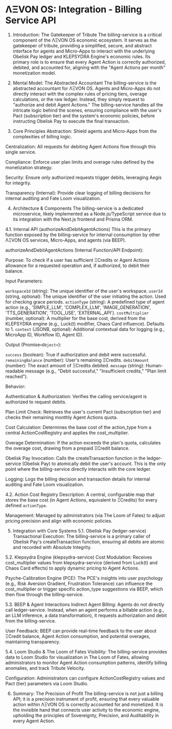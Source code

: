 

# ΛΞVON OS: Integration - Billing Service API
1. Introduction: The Gatekeeper of Tribute
The billing-service is a critical component of the ΛΞVON OS economic ecosystem. It serves as the gatekeeper of tribute, providing a simplified, secure, and abstract interface for agents and Micro-Apps to interact with the underlying Obelisk Pay ledger and KLEPSYDRA Engine's economic rules. Its primary role is to ensure that every Agent Action is correctly authorized, debited, and accounted for, aligning with the "Agent Actions per month" monetization model.

2. Mental Model: The Abstracted Accountant
The billing-service is the abstracted accountant for ΛΞVON OS. Agents and Micro-Apps do not directly interact with the complex rules of pricing tiers, overage calculations, or the raw ledger. Instead, they simply request to "authorize and debit Agent Actions." The billing-service handles all the intricate logic behind the scenes, ensuring compliance with the user's Pact (subscription tier) and the system's economic policies, before instructing Obelisk Pay to execute the final transaction.

3. Core Principles
Abstraction: Shield agents and Micro-Apps from the complexities of billing logic.

Centralization: All requests for debiting Agent Actions flow through this single service.

Compliance: Enforce user plan limits and overage rules defined by the monetization strategy.

Security: Ensure only authorized requests trigger debits, leveraging Aegis for integrity.

Transparency (Internal): Provide clear logging of billing decisions for internal auditing and Fate Loom visualization.

4. Architecture & Components
The billing-service is a dedicated microservice, likely implemented as a Node.js/TypeScript service due to its integration with the Next.js frontend and Prisma ORM.

4.1. Internal API (authorizeAndDebitAgentActions)
This is the primary function exposed by the billing-service for internal consumption by other ΛΞVON OS services, Micro-Apps, and agents (via BEEP).

authorizeAndDebitAgentActions (Internal Function/API Endpoint):

Purpose: To check if a user has sufficient ΞCredits or Agent Actions allowance for a requested operation and, if authorized, to debit their balance.

Input Parameters:

`workspaceId` (string): The unique identifier of the user's workspace.
`userId` (string, optional): The unique identifier of the user initiating the action. Used for checking grace periods.
`actionType` (string): A predefined type of agent action (e.g., 'SIMPLE_LLM', 'COMPLEX_LLM', 'IMAGE_GENERATION', 'TTS_GENERATION', 'TOOL_USE', 'EXTERNAL_API').
`costMultiplier` (number, optional): A multiplier for the base cost, derived from the KLEPSYDRA engine (e.g., Luck(t) modifier, Chaos Card influence). Defaults to 1.
`context` (JSONB, optional): Additional contextual data for logging (e.g., MicroApp ID, Workflow ID, Agent ID).

Output (Promise`<Object>`):

`success` (boolean): True if authorization and debit were successful.
`remainingBalance` (number): User's remaining ΞCredits.
`debitAmount` (number): The exact amount of ΞCredits debited.
`message` (string): Human-readable message (e.g., "Debit successful," "Insufficient credits," "Plan limit reached").

Behavior:

Authentication & Authorization: Verifies the calling service/agent is authorized to request debits.

Plan Limit Check: Retrieves the user's current Pact (subscription tier) and checks their remaining monthly Agent Actions quota.

Cost Calculation: Determines the base cost of the action_type from a central ActionCostRegistry and applies the cost_multiplier.

Overage Determination: If the action exceeds the plan's quota, calculates the overage cost, drawing from a prepaid ΞCredit balance.

Obelisk Pay Invocation: Calls the createTransaction function in the ledger-service (Obelisk Pay) to atomically debit the user's account. This is the only point where the billing-service directly interacts with the core ledger.

Logging: Logs the billing decision and transaction details for internal auditing and Fate Loom visualization.

4.2. Action Cost Registry
Description: A central, configurable map that stores the base cost (in Agent Actions, equivalent to ΞCredits) for every defined `actionType`.

Management: Managed by administrators (via The Loom of Fates) to adjust pricing precision and align with economic policies.

5. Integration with Core Systems
5.1. Obelisk Pay (ledger-service)
Transactional Execution: The billing-service is a primary caller of Obelisk Pay's createTransaction function, ensuring all debits are atomic and recorded with Absolute Integrity.

5.2. Klepsydra Engine (klepsydra-service)
Cost Modulation: Receives cost_multiplier values from klepsydra-service (derived from Luck(t) and Chaos Card effects) to apply dynamic pricing to Agent Actions.

Psyche-Calibration Engine (PCE): The PCE's insights into user psychology (e.g., Risk Aversion Gradient, Frustration Tolerance) can influence the cost_multiplier or trigger specific action_type suggestions via BEEP, which then flow through the billing-service.

5.3. BEEP & Agent Interactions
Indirect Agent Billing: Agents do not directly call ledger-service. Instead, when an agent performs a billable action (e.g., an LLM inference, a data transformation), it requests authorization and debit from the billing-service.

User Feedback: BEEP can provide real-time feedback to the user about ΞCredit balance, Agent Action consumption, and potential overages, maintaining transparency.

5.4. Loom Studio & The Loom of Fates
Visibility: The billing-service provides data to Loom Studio for visualization in The Loom of Fates, allowing administrators to monitor Agent Action consumption patterns, identify billing anomalies, and track Tribute Velocity.

Configuration: Administrators can configure ActionCostRegistry values and Pact (tier) parameters via Loom Studio.

6. Summary: The Precision of Profit
The billing-service is not just a billing API; it is a precision instrument of profit, ensuring that every valuable action within ΛΞVON OS is correctly accounted for and monetized. It is the invisible hand that connects user activity to the economic engine, upholding the principles of Sovereignty, Precision, and Auditability in every Agent Action.
